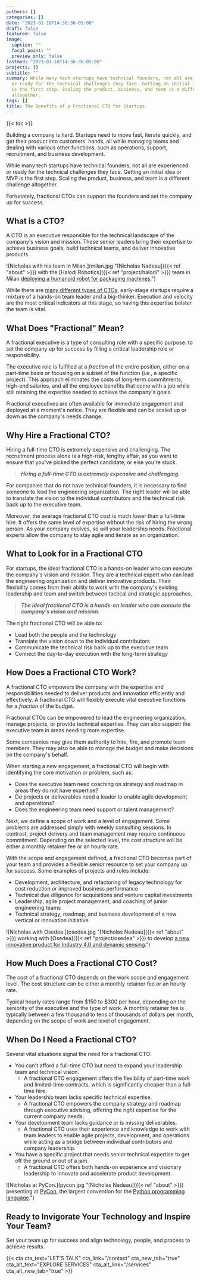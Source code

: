 ```yaml
---
authors: []
categories: []
date: "2023-01-10T14:36:36-05:00"
draft: false
featured: false
image:
  caption: ""
  focal_point: ""
  preview_only: false
lastmod: "2023-01-10T14:36:36-05:00"
projects: []
subtitle: ""
summary: While many tech startups have technical founders, not all are experienced
  or ready for the technical challenges they face. Getting an initial idea or MVP
  is the first step. Scaling the product, business, and team is a different challenge
  altogether.
tags: []
title: The Benefits of a Fractional CTO for Startups
---
```


{{< toc >}}

Building a company is hard. Startups need to move fast, iterate quickly, and get their product into customers' hands, all while managing teams and dealing with various other functions, such as operations, support, recruitment, and business development.

While many tech startups have technical founders, not all are experienced or ready for the technical challenges they face. Getting an initial idea or MVP is the first step. Scaling the product, business, and team is a different challenge altogether.

Fortunately, fractional CTOs can support the founders and set the company up for success.

## What is a CTO?

A CTO is an executive responsible for the technical landscape of the company's vision and mission. These senior leaders bring their expertise to achieve business goals, build technical teams, and deliver innovative products.

![Nicholas with his team in Milan.](milan.jpg "[Nicholas Nadeau]({{< ref "about" >}}) with the [Halodi Robotics]({{< ref "project/halodi" >}}) team in Milan [deploying a humanoid robot for packaging machines](https://www.foodbev.com/news/altopack-and-halodi-robotics-partner-to-develop-packaging-robot/).")

While there are [many different types of CTOs](https://www.allthingsdistributed.com/2007/07/the_different_cto_roles.html), early-stage startups require a mixture of a hands-on team leader and a big-thinker. Execution and velocity are the most critical indicators at this stage, so having this expertise bolster the team is vital.

## What Does "Fractional" Mean?

A fractional executive is a type of consulting role with a specific purpose: to set the company up for success by filling a critical leadership role or responsibility.

The executive role is fulfilled at a *fraction* of the entire position, either on a part-time basis or focusing on a subset of the function (i.e., a specific project).
This approach eliminates the costs of long-term commitments, high-end salaries, and all the employee benefits that come with a job while still retaining the expertise needed to achieve the company's goals.

Fractional executives are often available for immediate engagement and deployed at a moment's notice. They are flexible and can be scaled up or down as the company's needs change.

## Why Hire a Fractional CTO?

Hiring a full-time CTO is extremely expensive and challenging. The recruitment process alone is a high-risk, lengthy affair, as you want to ensure that you've picked the perfect candidate, or else you're stuck.

> ***Hiring a full-time CTO is extremely expensive and challenging.***

For companies that do not have technical founders, it is necessary to find someone to lead the engineering organization.
The right leader will be able to translate the vision to the individual contributors and the technical risk back up to the executive team.

Moreover, the average fractional CTO cost is much lower than a full-time hire. It offers the same level of expertise without the risk of hiring the wrong person. As your company evolves, so will your leadership needs. Fractional experts allow the company to stay agile and iterate as an organization.

## What to Look for in a Fractional CTO

For startups, the ideal fractional CTO is a hands-on leader who can execute the company's vision and mission. They are a technical expert who can lead the engineering organization and deliver innovative products. Their flexibility comes from their ability to work with the company's existing leadership and team and switch between tactical and strategic approaches.

> ***The ideal fractional CTO is a hands-on leader who can execute the company’s vision and mission.***

The right fractional CTO will be able to:

- Lead both the people and the technology
- Translate the vision down to the individual contributors
- Communicate the technical risk back up to the executive team
- Connect the day-to-day execution with the long-term strategy

## How Does a Fractional CTO Work?

A fractional CTO empowers the company with the expertise and responsibilities needed to deliver products and innovation efficiently and effectively. A fractional CTO will flexibly execute vital executive functions for a *fraction* of the budget.

Fractional CTOs can be empowered to lead the engineering organization, manage projects, or provide technical expertise. They can also support the executive team in areas needing more expertise.

Some companies may give them authority to hire, fire, and promote team members. They may also be able to manage the budget and make decisions on the company's behalf.

When starting a new engagement, a fractional CTO will begin with identifying the core motivation or problem, such as:

- Does the executive team need coaching on strategy and roadmap in areas they do not have expertise?
- Do projects or deliverables need a leader to enable agile development and operations?
- Does the engineering team need support or talent management?

Next, we define a scope of work and a level of engagement. Some problems are addressed simply with weekly consulting sessions. In contrast, project delivery and team management may require continuous commitment. Depending on the selected level, the cost structure will be either a monthly retainer fee or an hourly rate.

With the scope and engagement defined, a fractional CTO becomes part of your team and provides a flexible senior resource to set your company up for success. Some examples of projects and roles include:

- Development, architecture, and refactoring of legacy technology for cost reduction or improved business performance
- Technical due diligence for acquisitions and venture capital investments
- Leadership, agile project management, and coaching of junior engineering teams
- Technical strategy, roadmap, and business development of a new vertical or innovation initiative

![Nicholas with Osedea.](osedea.jpg "[Nicholas Nadeau]({{< ref "about" >}}) working with [Osedea]({{< ref "project/osedea" >}}) to develop [a new innovative product for Industry 4.0 and dynamic sensing](https://www.osedea.com/en/blog/meet-spot).")

## How Much Does a Fractional CTO Cost?

The cost of a fractional CTO depends on the work scope and engagement level. The cost structure can be either a monthly retainer fee or an hourly rate.

Typical hourly rates range from $150 to $300 per hour, depending on the seniority of the executive and the type of work. A monthly retainer fee is typically between a few thousand to tens of thousands of dollars per month, depending on the scope of work and level of engagement.

## When Do I Need a Fractional CTO?

Several vital situations signal the need for a fractional CTO:

- You can't afford a full-time CTO but need to expand your leadership team and technical vision.
  - A fractional CTO engagement offers the flexibility of part-time work and limited-time contracts, which is significantly cheaper than a full-time hire.
- Your leadership team lacks specific technical expertise.
  - A fractional CTO empowers the company strategy and roadmap through executive advising, offering the right expertise for the current company needs.
- Your development team lacks guidance or is missing deliverables.
  - A fractional CTO uses their experience and knowledge to work with team leaders to enable agile projects, development, and operations while acting as a bridge between individual contributors and company leadership.
- You have a specific project that needs senior technical expertise to get off the ground or out of a jam.
  - A fractional CTO offers both hands-on experience and visionary leadership to innovate and accelerate product development.

![Nicholas at PyCon.](pycon.jpg "[Nicholas Nadeau]({{< ref "about" >}}) presenting at [PyCon](https://pycon.org/), the largest convention for the [Python programming language](https://www.python.org/).")

## Ready to Invigorate Your Technology and Inspire Your Team?

Set your team up for success and align technology, people, and process to achieve results.

{{< cta cta_text="LET'S TALK" cta_link="/contact" cta_new_tab="true" cta_alt_text="EXPLORE SERVICES" cta_alt_link="/services" cta_alt_new_tab="true" >}}
